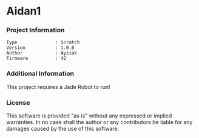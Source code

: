 Aidan1
================



### Project Information
```
Type              : Scratch
Version           : 1.0.0
Author            : Ayziak
Firmware          : 42
```

### Additional Information
This project requires a Jade Robot to run!

### License
This software is provided "as is" without any expressed or implied warranties.  In no case shall the author or any contributors be liable for any damages caused by the use of this software.

